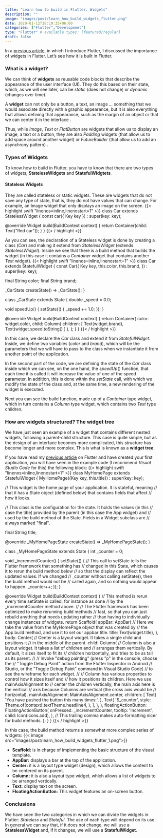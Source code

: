 ```yaml
---
title: "Learn how to build in Flutter: Widgets"
description: ""
image: "images/post/learn_how_build_widgets_flutter.png"
date: 2020-01-12T18:19:25+06:00
categories: ["Flutter","Development"]
type: "Flutter" # available types: [featured/regular]
draft: false
---
```

In a [previous article](https://raulferrergarcia.netlify.app/blog/learn_programmming_with_flutter/), in which I introduce Flutter, I discussed the importance of widgets in Flutter. Let’s see how it is built in Flutter.
### What is a widget?

We can think of **widgets** as reusable code blocks that describe the appearance of the user interface (UI). They do this based on their state, which, as we will see later, can be *static* (does not change) or *dynamic* (changes over time).

A **widget** can not only be a button, a text, an image … something that we would associate directly with a graphic appearance, but it is also everything that allows defining that appearance, such as the margin of an object or that we can center it in the interface .

Thus, while *Image*, *Text* or *FlatButton* are widgets that allow us to display an image, a text or a button, they are also *Padding* widgets (that allow us to add space around another widget) or *FutureBuilder* (that allow us to add an asynchrony pattern) .
### Types of Widgets

To know how to build in Flutter, you have to know that there are two types of widgets, **StatelessWidgets** and **StatefulWidgtets**.
#### Stateless Widgets

They are called stateless or static widgets. These are widgets that do not save any type of state, that is, they do not have values that can change. For example, an Image widget that only displays an image on the screen.
{{< highlight swift  "linenos=inline,linenostart=1" >}}
class Car extends StatelessWidget {
  const car({ Key key }) : super(key: key);

  @override
  Widget build(BuildContext context) {
    return Container(child: Text("Red car"));
  }
}
{{< / highlight >}}


As you can see, the declaration of a Stateless widget is done by creating a class (*Car*) and making it extend from *StatelessWidget* (extends *StatelessWidget*). Inside we see that there is a build method that builds the widget (in this case it contains a *Container* widget that contains another *Text* widget).
{{< highlight swift  "linenos=inline,linenostart=1" >}}
class Car extends StatefulWidget {
  const Car({
    Key key,
    this.color,
    this.brand,
  }) : super(key: key);

  final String color;
  final String brand;

  _CarState createState() => _CarState();
}

class _CarState extends State<Car> {
  double _speed = 0.0;

  void speedUp() {
    setState(() { _speed += 1.0; });
  }

  @override
  Widget build(BuildContext context) {
    return Container(
      color: widget.color,
      child: Column(
        children: <Widget>[
           Text(widget.brand),
           Text(widget.speed.toString()
        ]
      ),
    );
  }
}
{{< / highlight >}}

In this case, we declare the *Car* class and extend it from *StatefulWidget*. Inside, we define two variables (*color* and *brand*), which will be the parameters that we will have to pass to the class when we instantiate it from another point of the application.

In the second part of the code, we are defining the state of the *Car* class inside which we can see, on the one hand, the *speedUp*() function, that each time it is called it will increase the value of one of the speed parameter. In addition, this is done within the *setState* call, with which we modify the state of the class and, at the same time, a new rendering of the widget is executed.

Next you can see the build function, made up of a *Container* type widget, which in turn contains a *Column* type widget, which contains two *Text* type children.
### How are widgets structured? The widget tree

We have just seen an example of a widget that contains different nested widgets, following a parent-child structure. This case is quite simple, but as the design of an interface becomes more complicated, this structure has become longer and more complex. This is what is known as a **widget tree**.

If you have read my [previous article](https://raulferrergarcia.netlify.app/blog/learn_programmming_with_flutter/) on Flutter and have created your first application, you will have seen in the example code (I recommend *Visual Studio Code* for this) the following block:
{{< highlight swift  "linenos=inline,linenostart=1" >}}
class MyHomePage extends StatefulWidget {
  MyHomePage({Key key, this.title}) : super(key: key);

  // This widget is the home page of your application. It is stateful, meaning
  // that it has a State object (defined below) that contains fields that affect
  // how it looks.

  // This class is the configuration for the state. It holds the values (in this
  // case the title) provided by the parent (in this case the App widget) and
  // used by the build method of the State. Fields in a Widget subclass are
  // always marked "final".

  final String title;

  @override
  _MyHomePageState createState() => _MyHomePageState();
}

class _MyHomePageState extends State<MyHomePage> {
  int _counter = 0;

  void _incrementCounter() {
    setState(() {
      // This call to setState tells the Flutter framework that something has
      // changed in this State, which causes it to rerun the build method below
      // so that the display can reflect the updated values. If we changed
      // _counter without calling setState(), then the build method would not be
      // called again, and so nothing would appear to happen.
      _counter++;
    });
  }

  @override
  Widget build(BuildContext context) {
    // This method is rerun every time setState is called, for instance as done
    // by the _incrementCounter method above.
    //
    // The Flutter framework has been optimized to make rerunning build methods
    // fast, so that you can just rebuild anything that needs updating rather
    // than having to individually change instances of widgets.
    return Scaffold(
      appBar: AppBar(
        // Here we take the value from the MyHomePage object that was created by
        // the App.build method, and use it to set our appbar title.
        title: Text(widget.title),
      ),
      body: Center(
        // Center is a layout widget. It takes a single child and positions it
        // in the middle of the parent.
        child: Column(
          // Column is also a layout widget. It takes a list of children and
          // arranges them vertically. By default, it sizes itself to fit its
          // children horizontally, and tries to be as tall as its parent.
          //
          // Invoke "debug painting" (press "p" in the console, choose the
          // "Toggle Debug Paint" action from the Flutter Inspector in Android
          // Studio, or the "Toggle Debug Paint" command in Visual Studio Code)
          // to see the wireframe for each widget.
          //
          // Column has various properties to control how it sizes itself and
          // how it positions its children. Here we use mainAxisAlignment to
          // center the children vertically; the main axis here is the vertical
          // axis because Columns are vertical (the cross axis would be
          // horizontal).
          mainAxisAlignment: MainAxisAlignment.center,
          children: <Widget>[
            Text(
              'You have pushed the button this many times:',
            ),
            Text(
              '$_counter',
              style: Theme.of(context).textTheme.headline4,
            ),
          ],
        ),
      ),
      floatingActionButton: FloatingActionButton(
        onPressed: _incrementCounter,
        tooltip: 'Increment',
        child: Icon(Icons.add),
      ), // This trailing comma makes auto-formatting nicer for build methods.
    );
  }
}
{{< / highlight >}}

In this case, the build method returns a somewhat more complex series of widgets:
{{< image src="images/post/learn_how_build_widgets_flutter_1.png">}}

* **Scaffold:** is in charge of implementing the basic structure of the visual template.
* **AppBar:** displays a bar at the top of the application.
* **Center:** it is a layout type widget (design), which allows the content to be centered on its parent.
* **Column:** it is also a layout type widget, which allows a list of widgets to be arranged vertically.
* **Text:** display text on the screen.
* **FloatingActionButton:** This widget features an on-screen button.

### Conclusions

We have seen the two categories in which we can divide the widgets in Flutter: *Stateless* and *Stateful*. The use of each type will depend on its use. In general we can say that, if it does not change, we will use a **StatelessWidget** and, if it changes, we will use a **StatefulWidget**.